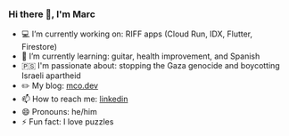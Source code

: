 ### Hi there 👋, I'm Marc

- 💻 I’m currently working on: RIFF apps (Cloud Run, IDX, Flutter, Firestore)
- 🌱 I’m currently learning: guitar, health improvement, and Spanish
- 🇵🇸 I'm passionate about: stopping the Gaza genocide and boycotting Israeli apartheid
- ✏️ My blog: [mco.dev](https://mco.dev)
- 📫 How to reach me: [linkedin](https://www.linkedin.com/in/mco-dev/)
- 😄 Pronouns: he/him
- ⚡ Fun fact: I love puzzles
